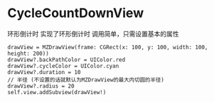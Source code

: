 # CycleCountDownView
环形倒计时
实现了环形倒计时
调用简单，只需设置基本的属性
```
drawView = MZDrawView(frame: CGRect(x: 100, y: 100, width: 100, height: 200))
drawView?.backPathColor = UIColor.red
drawView?.cycleColor = UIColor.cyan
drawView?.duration = 10
// 半径 (不设置的话就默认为MZDrawView的最大内切圆的半径)
drawView?.radius = 20
self.view.addSubview(drawView!)
```
